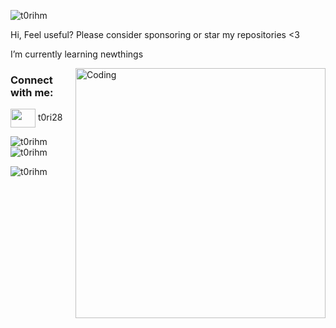 <p align="left"> <img src="https://komarev.com/ghpvc/?username=t0rihm&label=Profile%20views&color=0e75b6&style=flat" alt="t0rihm" /> </p>

Hi, Feel useful? Please consider sponsoring or star my repositories <3

I’m currently learning newthings

<img align="right" alt="Coding" width="400" src="https://i.pinimg.com/originals/94/e3/4f/94e34f4027240901d3571adc14cbe11b.gif">

<h3 align="left">Connect with me:</h3>
<p align="left">
<a href="https://discord.gg/" target="blank"><img align="center" src="https://raw.githubusercontent.com/rahuldkjain/github-profile-readme-generator/master/src/images/icons/Social/discord.svg" alt="" height="30" width="40" /></a>
t0ri28
</p>

<p><img align="left" src="https://github-readme-stats.vercel.app/api/top-langs?username=t0rihm&show_icons=true&locale=en&layout=compact" alt="t0rihm" /></p>

<p>&nbsp;<img align="center" src="https://github-readme-stats.vercel.app/api?username=t0rihm&show_icons=true&locale=en" alt="t0rihm" /></p>

<p><img align="center" src="https://github-readme-streak-stats.herokuapp.com/?user=t0rihm&" alt="t0rihm" /></p>

